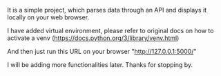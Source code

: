 It is a simple project, which parses data through an API and displays it locally on your web browser.

I have added virtual environment, please refer to original docs on how to activate a venv (https://docs.python.org/3/library/venv.html)

And then just run this URL on your browser "http://127.0.0.1:5000/"

I will be adding more functionalities later. Thanks for stopping by. 
